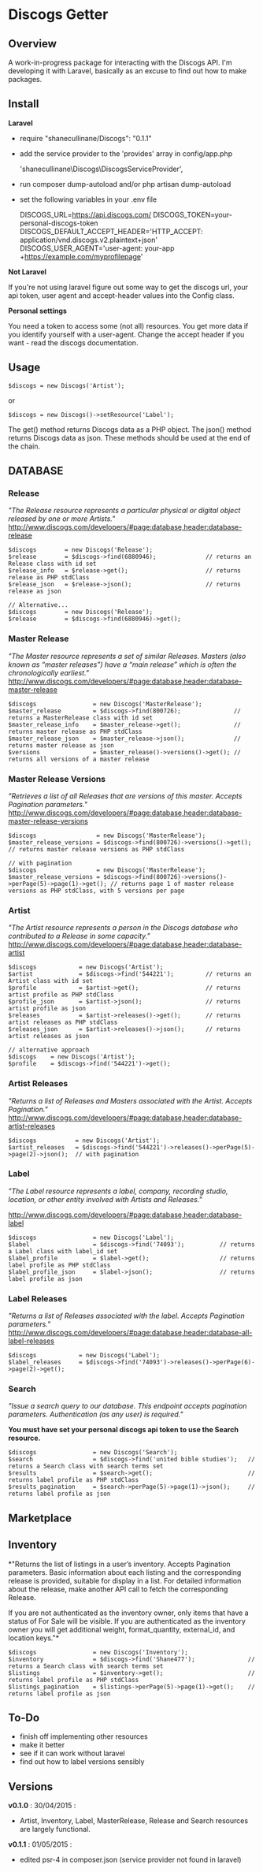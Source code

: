 # Discogs Getter

## Overview

A work-in-progress package for interacting with the Discogs API. I'm developing it with Laravel, basically as an excuse
to find out how to make packages.

## Install

**Laravel**
* require "shanecullinane/Discogs": "0.1.1"
* add the service provider to the 'provides' array  in config/app.php

    'shanecullinane\Discogs\DiscogsServiceProvider',

* run composer dump-autoload and/or php artisan dump-autoload
* set the following variables in your .env file

    DISCOGS_URL=https://api.discogs.com/
    DISCOGS_TOKEN=your-personal-discogs-token
    DISCOGS_DEFAULT_ACCEPT_HEADER='HTTP_ACCEPT: application/vnd.discogs.v2.plaintext+json'
    DISCOGS_USER_AGENT='user-agent: your-app +https://example.com/myprofilepage'

**Not Laravel**

If you're not using laravel figure out some way to get the discogs url, your api token, user agent and accept-header values into the Config class.


**Personal settings**

You need a token to access some (not all) resources.
You get more data if you identify yourself with a user-agent.
Change the accept header if you want - read the discogs documentation.

## Usage

    $discogs = new Discogs('Artist');

or

    $discogs = new Discogs()->setResource('Label');


The get() method returns Discogs data as a PHP object.
The json() method returns Discogs data as json.
These methods should be used at the end of the chain.


## DATABASE

### Release
*"The Release resource represents a particular physical or digital object released by one or more Artists."*
http://www.discogs.com/developers/#page:database,header:database-release

    $discogs        = new Discogs('Release');
    $release        = $discogs->find(6880946);              // returns an Release class with id set
    $release_info   = $release->get();                      // returns release as PHP stdClass
    $release_json   = $release->json();                     // returns release as json

    // Alternative...
    $discogs        = new Discogs('Release');
    $release        = $discogs->find(6880946)->get();


### Master Release
*"The Master resource represents a set of similar Releases. Masters (also known as “master releases”) have a “main release” which is often the chronologically earliest."*
http://www.discogs.com/developers/#page:database,header:database-master-release

    $discogs                = new Discogs('MasterRelease');
    $master_release         = $discogs->find(800726);               // returns a MasterRelease class with id set
    $master_release_info    = $master_release->get();               // returns master release as PHP stdClass
    $master_release_json    = $master_release->json();              // returns master release as json
    $versions               = $master_release()->versions()->get(); // returns all versions of a master release


### Master Release Versions
*"Retrieves a list of all Releases that are versions of this master. Accepts Pagination parameters."*
http://www.discogs.com/developers/#page:database,header:database-master-release-versions

    $discogs                 = new Discogs('MasterRelease');
    $master_release_versions = $discogs->find(800726)->versions()->get();       // returns master release versions as PHP stdClass

    // with pagination
    $discogs                 = new Discogs('MasterRelease');
    $master_release_versions = $discogs->find(800726)->versions()->perPage(5)->page(1)->get(); // returns page 1 of master release versions as PHP stdClass, with 5 versions per page


### Artist
*"The Artist resource represents a person in the Discogs database who contributed to a Release in some capacity."*
http://www.discogs.com/developers/#page:database,header:database-artist

    $discogs            = new Discogs('Artist');
    $artist             = $discogs->find('544221');         // returns an Artist class with id set
    $profile            = $artist->get();                   // returns artist profile as PHP stdClass
    $profile_json       = $artist->json();                  // returns artist profile as json
    $releases           = $artist->releases()->get();       // returns artist releases as PHP stdClass
    $releases_json      = $artist->releases()->json();      // returns artist releases as json

    // alternative approach
    $discogs    = new Discogs('Artist');
    $profile    = $discogs->find('544221')->get();


### Artist Releases
*"Returns a list of Releases and Masters associated with the Artist. Accepts Pagination."*
http://www.discogs.com/developers/#page:database,header:database-artist-releases

    $discogs           = new Discogs('Artist');
    $artist_releases   = $discogs->find('544221')->releases()->perPage(5)->page(2)->json();  // with pagination


### Label
*"The Label resource represents a label, company, recording studio, location, or other entity involved with Artists and Releases."*

http://www.discogs.com/developers/#page:database,header:database-label

    $discogs                = new Discogs('Label');
    $label                  = $discogs->find('74093');          // returns a Label class with label_id set
    $label_profile          = $label->get();                    // returns label profile as PHP stdClass
    $label_profile_json     = $label->json();                   // returns label profile as json
    

### Label Releases
*"Returns a list of Releases associated with the label. Accepts Pagination parameters."*
http://www.discogs.com/developers/#page:database,header:database-all-label-releases

    $discogs            = new Discogs('Label');
    $label_releases     = $discogs->find('74093')->releases()->perPage(6)->page(2)->get();


### Search
*"Issue a search query to our database. This endpoint accepts pagination parameters.
Authentication (as any user) is required."*


**You must have set your personal discogs api token to use the Search resource.**


    $discogs                = new Discogs('Search');
    $search                 = $discogs->find('united bible studies');   // returns a Search class with search terms set
    $results                = $search->get();                           // returns label profile as PHP stdClass
    $results_pagination     = $search->perPage(5)->page(1)->json();     // returns label profile as json


## Marketplace

## Inventory
*"Returns the list of listings in a user’s inventory. Accepts Pagination parameters.
Basic information about each listing and the corresponding release is provided, suitable for display in a list. For detailed information about the release, make another API call to fetch the corresponding Release.

If you are not authenticated as the inventory owner, only items that have a status of For Sale will be visible.
If you are authenticated as the inventory owner you will get additional weight, format_quantity, external_id, and location keys."*

    $discogs                = new Discogs('Inventory');
    $inventory              = $discogs->find('Shane477');               // returns a Search class with search terms set
    $listings               = $inventory->get();                        // returns label profile as PHP stdClass
    $listings_pagination    = $listings->perPage(5)->page(1)->get();    // returns label profile as json


## To-Do
* finish off implementing other resources
* make it better
* see if it can work without laravel
* find out how to label versions sensibly


## Versions

**v0.1.0** : 30/04/2015 :
* Artist, Inventory, Label, MasterRelease, Release and Search resources are largely functional.

**v0.1.1** : 01/05/2015 :
* edited psr-4 in composer.json (service provider not found in laravel)